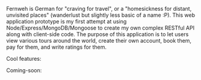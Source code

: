 Fernweh is German for "craving for travel", or a "homesickness for distant, unvisited places" (wanderlust but slightly less basic of a name :P). This web application prototype is my first attempt at using Node/Express/MongoDB/Mongoose
to create my own complex RESTful API along with client-side code. The purpose of this application is to let users view various tours around the world, create their own account, book them, pay for them, and write ratings for them.

Cool features:

Coming-soon:
